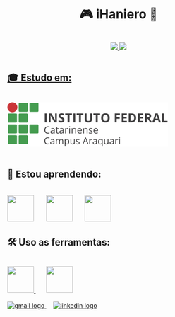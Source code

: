 
<h1 align="center">🎮 iHaniero 👾</h1>

<br>

<div align="center">
<a href="https://github.com/iHaniero">
  <img loading="lazy" height="180em" src="https://github-readme-stats.vercel.app/api/top-langs/?username=iHaniero&layout=compact&langs_count=7&theme=dracula"/>
  <img loading="lazy" height="180em" src="https://github-readme-stats.vercel.app/api?username=iHaniero&show_icons=true&theme=dracula&include_all_commits=true&count_private=true"/>
</div>

<br>

<h2 align="left">🎓 Estudo em:</h2>
<br>
<div>
  <a href="https://memoria.araquari.ifc.edu.br">
    <img src="Imagens/logo-ifc.png" />
  </a>
</div>

<br>

<h2 align="left">📕 Estou aprendendo:</h2>
<br>
<div>
  <img src="https://cdn.jsdelivr.net/gh/devicons/devicon@latest/icons/python/python-original.svg" width="60" height="60" />
  &nbsp; &nbsp; &nbsp;
  <img src="https://cdn.jsdelivr.net/gh/devicons/devicon@latest/icons/csharp/csharp-original.svg" width="60" height="60" />
  &nbsp; &nbsp; &nbsp;
  <img src="https://cdn.jsdelivr.net/gh/devicons/devicon@latest/icons/mysql/mysql-original.svg" width="60" height="60" />  
</div>

<h2 align="left">🛠️ Uso as ferramentas:</h2> 
<br>
<div>
  <a href="https://unity.com">
    <img src="https://cdn.jsdelivr.net/gh/devicons/devicon@latest/icons/unity/unity-original.svg" width="60" height="60" style="display: inline-block;" />
  </a>
  &nbsp; &nbsp; &nbsp;
  <a href="https://code.visualstudio.com">
    <img src="https://cdn.jsdelivr.net/gh/devicons/devicon@latest/icons/vscode/vscode-original.svg" width="60" height="60" style="display: inline-block;" />
  </a>
</div>

<br>

<div>
  <a href="mailto:haniero.iuchi@gmail.com">
    <img src="https://img.shields.io/static/v1?message=Gmail&logo=gmail&label=&color=D14836&logoColor=white&labelColor=&style=for-the-badge" height="35" alt="gmail logo" />
  </a>
  &nbsp; &nbsp;
  <a href="https://www.linkedin.com/in/haniero-iuchi-169a81271/" target="_blank">
    <img src="https://img.shields.io/static/v1?message=LinkedIn&logo=linkedin&label=&color=0077B5&logoColor=white&labelColor=&style=for-the-badge" height="35" alt="linkedin logo" />
  </a> 
</div>


<br clear="both">
